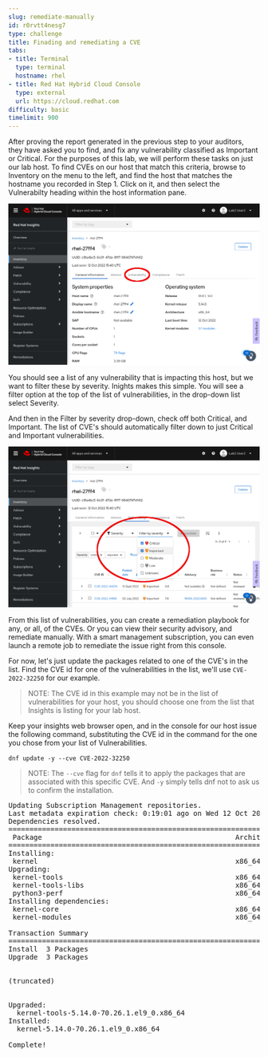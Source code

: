 ```yaml
---
slug: remediate-manually
id: r0rvtt4nesg7
type: challenge
title: Finading and remediating a CVE
tabs:
- title: Terminal
  type: terminal
  hostname: rhel
- title: Red Hat Hybrid Cloud Console
  type: external
  url: https://cloud.redhat.com
difficulty: basic
timelimit: 900
---
```

After proving the report generated in the previous step to your auditors, they have asked you to find, and fix any vulnerability classified as Important or Critical.  For the purposes of this lab, we will perform these tasks on just our lab host.  To find CVEs on our host that match this criteria, browse to Inventory on the menu to the left, and find the host that matches the hostname you recorded in Step 1. Click on it, and then select the Vulnerabilty heading within the host information pane.

![Host Vulnerability](../assets/cloud-console-RHEL-host-vuln.png)

You should see a list of any vulnerability that is impacting this host, but we want to filter these by severity.  Inights makes this simple.  You will see a filter option at the top of the list of vulnerabilities, in the drop-down list select Severity.

And then in the Filter by severity drop-down, check off both Critical, and Important. The list of CVE's should automatically filter down to just Critical and Important vulnerabilities.

![Host Filtered Vulnerabilities](../assets/cloud-console-RHEL-host-vuln-filter.png)

From this list of vulnerabilities, you can create a remediation playbook for any, or all, of the CVEs.  Or you can view their security advisory, and remediate manually.  With a smart management subscription, you can even launch a remote job to remediate the issue right from this console.

For now, let's just update the packages related to one of the CVE's in the list.  Find the CVE id for one of the vulnerabilities in the list, we'll use `CVE-2022-32250` for our example.

>NOTE: The CVE id in this example may not be in the list of vulnerabilities for your host, you should choose one from the list that Insights is listing for your lab host.

Keep your insights web browser open, and in the console for our host issue the following command, substituting the CVE id in the command for the one you chose from your list of Vulnerabilities.

```
dnf update -y --cve CVE-2022-32250
```

>NOTE: The `--cve`  flag for `dnf` tells it to apply the packages that are associated with this specific CVE.  And `-y` simply tells dnf not to ask us to confirm the installation.

<pre type=file>
Updating Subscription Management repositories.
Last metadata expiration check: 0:19:01 ago on Wed 12 Oct 2022 05:08:14 PM UTC.
Dependencies resolved.
==================================================================================================================================================================================================================================
 Package                                              Architecture                              Version                                                    Repository                                                        Size
==================================================================================================================================================================================================================================
Installing:
 kernel                                               x86_64                                    5.14.0-70.26.1.el9_0                                       rhel-9-for-x86_64-baseos-rpms                                    626 k
Upgrading:
 kernel-tools                                         x86_64                                    5.14.0-70.26.1.el9_0                                       rhel-9-for-x86_64-baseos-rpms                                    855 k
 kernel-tools-libs                                    x86_64                                    5.14.0-70.26.1.el9_0                                       rhel-9-for-x86_64-baseos-rpms                                    636 k
 python3-perf                                         x86_64                                    5.14.0-70.26.1.el9_0                                       rhel-9-for-x86_64-baseos-rpms                                    756 k
Installing dependencies:
 kernel-core                                          x86_64                                    5.14.0-70.26.1.el9_0                                       rhel-9-for-x86_64-baseos-rpms                                     34 M
 kernel-modules                                       x86_64                                    5.14.0-70.26.1.el9_0                                       rhel-9-for-x86_64-baseos-rpms                                     21 M

Transaction Summary
==================================================================================================================================================================================================================================
Install  3 Packages
Upgrade  3 Packages


(truncated)


Upgraded:
  kernel-tools-5.14.0-70.26.1.el9_0.x86_64                                 kernel-tools-libs-5.14.0-70.26.1.el9_0.x86_64                                 python3-perf-5.14.0-70.26.1.el9_0.x86_64
Installed:
  kernel-5.14.0-70.26.1.el9_0.x86_64                                    kernel-core-5.14.0-70.26.1.el9_0.x86_64                                    kernel-modules-5.14.0-70.26.1.el9_0.x86_64

Complete!
</pre>